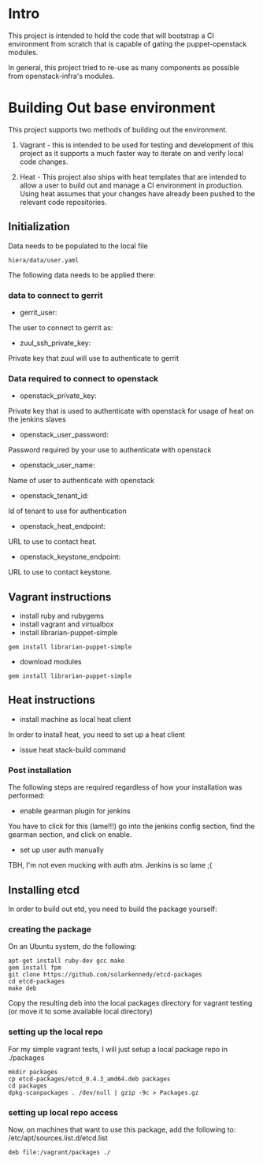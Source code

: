 # Intro

This project is intended to hold the code that will bootstrap
a CI environment from scratch that is capable of gating
the puppet-openstack modules.

In general, this project tried to re-use as many components
as possible from openstack-infra's modules.

# Building Out base environment

This project supports two methods of building out the environment.

1. Vagrant - this is intended to be used for testing and development
of this project as it supports a much faster way to iterate on
and verify local code changes.

2. Heat - This project also ships with heat templates that are intended
to allow a user to build out and manage a CI environment in production.
Using heat assumes that your changes have already been pushed to the
relevant code repositories.

## Initialization

Data needs to be populated to the local file

````
hiera/data/user.yaml
````

The following data needs to be applied there:

### data to connect to gerrit

* gerrit\_user:

The user to connect to gerrit as:

* zuul\_ssh\_private\_key:

Private key that zuul will use to authenticate to gerrit

### Data required to connect to openstack

* openstack\_private\_key:

Private key that is used to authenticate with openstack for
usage of heat on the jenkins slaves

* openstack\_user\_password:

Password required by your use to authenticate with openstack

* openstack\_user\_name:

Name of user to authenticate with openstack

* openstack\_tenant\_id:

Id of tenant to use for authentication

* openstack\_heat\_endpoint:

URL to use to contact heat.

* openstack\_keystone\_endpoint:

URL to use to contact keystone.

## Vagrant instructions

* install ruby and rubygems
* install vagrant and virtualbox
* install librarian-puppet-simple

````
gem install librarian-puppet-simple
````

* download modules

````
gem install librarian-puppet-simple
````

## Heat instructions

* install machine as local heat client

In order to install heat, you need to set up a heat client

* issue heat stack-build command

### Post installation

The following steps are required regardless of how your installation was performed:

* enable gearman plugin for jenkins

You have to click for this (lame!!!)
go into the jenkins config section, find the gearman section, and click on enable.

* set up user auth manually

TBH, I'm not even mucking with auth atm. Jenkins is so lame ;(


## Installing etcd

In order to build out etd, you need to build the package yourself:

### creating the package

On an Ubuntu system, do the following:

````
apt-get install ruby-dev gcc make
gem install fpm
git clone https://github.com/solarkennedy/etcd-packages
cd etcd-packages
make deb
````

Copy the resulting deb into the local packages directory for vagrant testing (or move it to
some available local directory)

### setting up the local repo

For my simple vagrant tests, I will just setup a local package repo
in ./packages

````
mkdir packages
cp etcd-packages/etcd_0.4.3_amd64.deb packages
cd packages
dpkg-scanpackages . /dev/null | gzip -9c > Packages.gz
````

### setting up local repo access

Now, on machines that want to use this package, add the following to: /etc/apt/sources.list.d/etcd.list

````
deb file:/vagrant/packages ./
````
